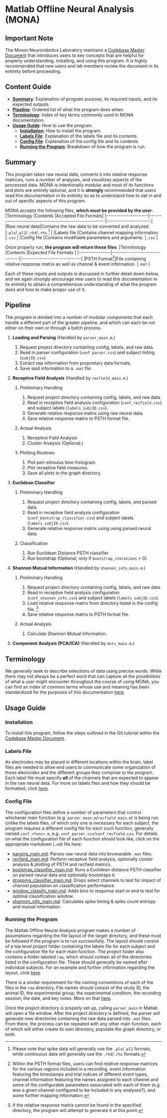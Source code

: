 # Matlab Offline Neural Analysis (MONA)

## Important Note

The Moxon Neurorobotics Laboratory maintains a [Codebase Master Document](https://ucdavis.box.com/s/icsjygmi2bkcv1275xskigibiewahd3p) that introduces users to key concepts that are helpful for properly understanding, installing, and using this program. It is highly recommended that new users and lab members review the document in its entirety before proceeding.


## Content Guide

- **[Summary](#Summary)**: Explanation of program purpose, its required inputs, and its expected outputs.
- **[Pipeline](#Pipeline)**: Ordered list of what the program does when.
- **[Terminology](#Terminology)**: Index of key terms commonly used in MONA documentation.
- **[Usage Guide](#Usage-Guide)**: How to use the program.
    - **[Installation](#Installation)**: How to install the program.
    - **[Labels File](#Labels-File)**: Explanation of the labels file and its contents.
    - **[Config File](#Config-File)**: Explanation of the config file and its contents.
    - **[Running the Program](#Running-Program)**: Breakdown of how the program is run.

## <a name="Summary">Summary</a>

This program takes raw neural data, converts it into relative response matrices, runs a number of analyses, and visualizes aspects of the processed data. MONA is intentionally modular and most of its functions and plots are entirely optional, and it is **strongly** recommended that users read this documentation in its entirety so as to understand how to opt in and out of specific aspects of this program.

MONA accepts the following files, **which must be provided by the user**:
|Terminology          |Contents                                                |Accepted File Formats|
|---------------------|--------------------------------------------------------|:---------------------:|
|Raw neural data|Contains the raw data to be converted and analyzed.                  |`.plx`/`.pl2`/`.rhd`/`.rhs` [^dataform]     |
|Labels file          |Contains channel mapping information.                   |`.csv`    |
|Config file          |Contains modifiable parameters and arguments.           |`.csv`    |

[^dataform]: Please note that spike data will generally use the `.plx`/`.pl2` formats, while continuous data will generally use the `.rhd`/`.rhs` formats.

Once properly run, **the program will return these files**:
|Terminology                |Contents                          |Expected File Formats                         |
|----------------|-------------------------------|:-----------------------------:|
|PSTH Format[^rrm]|File containing relative response matrix as well as channel & event information.            |`.mat`            |

[^rrm]: Within the PSTH format files, users can find relative response matrices for the various regions included in a recording, event information featuring the timestamps and trial indices of different event types, channel information featuring the names assigned to each channel and some of the configurable parameters associated with each of them (e.g. was a given channel configured to be included in any analyses?), and some further mapping information. 

Each of these inputs and outputs is discussed in further detail down below, and we again strongly encourage new users to read this documentation in its entirety to obtain a comprehensive understanding of what the program does and how to make proper use of it.

## <a name="Pipeline">Pipeline</a>

The program is divided into a number of modular components that each handle a different part of the greater pipeline, and which can each be run either on their own or through a batch process.

1. **Loading and Parsing** (Handled by `parser_main.m`.)
    1. Request project directory containing config, labels, and raw data.
    2. Read in parser configuration (`conf_parser.csv`) and subject listing (`subjID.csv`).
    3. Extract raw information from proprietary data formats.
    4. Save said information to a `.mat` file.

2. **Receptive Field Analysis** (Handled by `recfield_main.m`.)
    1. Preliminary Handling
        1. Request project directory containing config, labels, and raw data.
        2. Read in receptive field analysis configuration (`conf_recfield.csv`) and subject labels (`labels_subjID.csv`).
        3. Generate relative response matrix using raw neural data.
        4. Save relative response matrix to PSTH format file.
        
    2. Actual Analysis
        1. Receptive Field Analysis
        2. Cluster Analysis (Optional.)

    3. Plotting Routines
        1. Plot peri-stimulus time histogram.
        2. Plot receptive field measures.
        3. Save all plots to the graph directory.
    
3. **Euclidean Classifier**
    1. Preliminary Handling
        1. Request project directory containing config, labels, and parsed data.
        2. Read in receptive field analysis configuration (`conf_bootstrap_classifier.csv`) and subject labels (`labels_subjID.csv`).
        3. Generate relative response matrix using using parsed neural data.

    2. Classification
        1. Run Euclidean Distance PSTH classifier.
        2. Run bootstrap (Optional, only if `bootstrap_iterations` > 0).

4. **Shannon Mutual Information** (Handled by `shannon_info_main.m`.)
    1. Preliminary Handling
        1. Request project directory containing config, labels, and raw data.
        2. Read in receptive field analysis configuration (`conf_shannon_info.csv`) and subject labels (`labels_subjID.csv`).
        3. Load relative response matrix from directory listed in the config file. [^rrmsmi]
        4. Save relative response matrix to PSTH format file.
        
    2. Actual Analysis
        1. Calculate Shannon Mutual Information.

5. **Component Analysis (PCA/ICA)** (Handled by `mnts_main.m`.)

[^boot]: If `bootstrap_iterations` is greater than `0`, bootstrap classifier.
[^rrmsmi]: If the relative response matrix cannot be found in the specified directory, the program will attempt to generate it at this point.

## <a name="Terminology">Terminology</a>

We generally seek to describe selections of data using precise words. While there may not always be a perfect word that can capture all the possibilities of what a user might encounter throughout the course of using MONA, you can find an index of common terms whose use and meaning has been standardized for the purposes of this documentation [here](https://github.com/NeuralStorm/MATLAB-offline-neural-analysis/blob/kevin-docs/docs/terminology.md).

## <a name="Usage-Guide">Usage Guide</a>

### <a name="Installation">Installation</a>

To install this program, follow the steps outlined in the Git tutorial within the [Codebase Master Document](https://ucdavis.box.com/s/icsjygmi2bkcv1275xskigibiewahd3p).

### <a name="Labels-File">Labels File</a>

As electrodes may be placed in different locations within the brain, label files are needed to allow end users to communicate some organization of these electrodes and the different groups they comprise to the program. Each label file must specify _**all**_ of the channels that are expected to appear in the raw neural data. For more on labels files and how they should be formatted, click [here](https://github.com/NeuralStorm/MATLAB-offline-neural-analysis/blob/kevin-docs/docs/labels_file.md).

### <a name="Config File">Config File</a>

The configuration files define a number of parameters that control whichever main function (e.g. `parser_main.m`/`recfield_main.m`) is being run. Unlike the labels files, of which only one is necessary for each subject, the program requires a different config file for each such function, generally named `conf_<func>.m`, e.g. `conf_parser.csv`/`conf_recfield.csv`. For details on what the configuration file of each function should look like, click on the appropriate markdown (`.md`) file here:

- [parsing_main.md](https://github.com/NeuralStorm/MATLAB-offline-neural-analysis/blob/kevin-docs/docs/parsing_main.md): Parses raw neural data into browseable `.mat` files.
- [recfield_main.md](https://github.com/NeuralStorm/MATLAB-offline-neural-analysis/blob/kevin-docs/docs/recfield_main.md): Perform receptive field analysis, optionally cluster analysis & plotting of PSTH and recfield metrics.
- [bootstrap_classifier_main.md](https://github.com/NeuralStorm/MATLAB-offline-neural-analysis/blob/kevin-docs/docs/bootstrap_classifier_main.md): Runs a Euclidean distance PSTH classifier on parsed neural data and optionally bootstraps it.
- [dropping_classifier_main.md](https://github.com/NeuralStorm/MATLAB-offline-neural-analysis/blob/kevin-docs/docs/dropping_classifier_main.md): Drops select channels to test for impact of channel population on classification performance. 
- [window_classify_main.md](https://github.com/NeuralStorm/MATLAB-offline-neural-analysis/blob/kevin-docs/docs/window_classify_main.md): Adds bins to response start or end to test for optimal classification window.
- [shannon_info_main.md](https://github.com/NeuralStorm/MATLAB-offline-neural-analysis/blob/kevin-docs/docs/shannon_info_main.md): Calculates spike timing & spike count entropy and mutual information.

### <a name="running-program">Running the Program</a>

The Matlab Offline Neural Analysis program makes a number of assumptions regarding the file layout of the target directory, and these must be followed if the program is to run successfully. The layout should consist of a top level project folder containing the labels file for each subject and the configuration file for each main function. The project folder also contains a folder labeled `raw`, which should contain all of the directories listed in the configuration file. These should generally be named after individual subjects. For an example and further information regarding the layout, click [here](https://github.com/NeuralStorm/MATLAB-offline-neural-analysis/blob/kevin-docs/docs/file_layout.md).

There is a similar requirement for the naming conventions of each of the files in the `raw` directory. File names should consist of the study ID, the animal ID, the experimental group, the experimental condition, the recording session, the date, and key notes. More on that [here](https://github.com/NeuralStorm/MATLAB-offline-neural-analysis/blob/kevin-docs/docs/filename_convention.md).

Once the project directory is properly set up, calling `parser_main` in Matlab will open a file window. After the project directory is defined, the parser will generate new directories containing the raw data parsed into `.mat` files. From there, the process can be repeated with any other main function, each of which will either create its own directory, populate the graph directory, or both.

[^negn]: Must be negative.
[^posn]: Must be positive.
[^negpre]: Must be negative if it precedes event onset.
